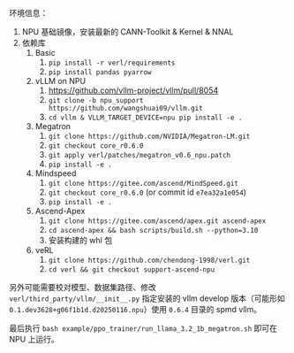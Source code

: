 环境信息：

1. NPU 基础镜像，安装最新的 CANN-Toolkit & Kernel & NNAL
2. 依赖库
	1. Basic
		1. `pip install -r verl/requirements`
		2. `pip install pandas pyarrow`
	2. vLLM on NPU
		1. https://github.com/vllm-project/vllm/pull/8054
		2. `git clone -b npu_support https://github.com/wangshuai09/vllm.git`
		3. `cd vllm & VLLM_TARGET_DEVICE=npu pip install -e .`
	3. Megatron
		1. `git clone https://github.com/NVIDIA/Megatron-LM.git`
		2. `git checkout core_r0.6.0`
		3. `git apply verl/patches/megatron_v0.6_npu.patch`
		4. `pip install -e .`
	4. Mindspeed
		1. `git clone https://gitee.com/ascend/MindSpeed.git`
		2. `git checkout core_r0.6.0` (or commit id `e7ea32a1e054`)
		3. `pip install -e .`
	5. Ascend-Apex
		1. `git clone https://gitee.com/ascend/apex.git ascend-apex`
		2. `cd ascend-apex && bash scripts/build.sh --python=3.10`
		3. 安装构建的 whl 包
	6. veRL
		1. `git clone https://github.com/chendong-1998/verl.git`
		2. `cd verl && git checkout support-ascend-npu`

另外可能需要校对模型、数据集路径、修改 ` verl/third_party/vllm/__init__.py` 指定安装的 vllm develop 版本（可能形如 `0.1.dev3628+g06f1b1d.d20250116.npu`）使用 `0.6.4` 目录的 spmd vllm。

最后执行 `bash example/ppo_trainer/run_llama_3.2_1b_megatron.sh` 即可在 NPU 上运行。